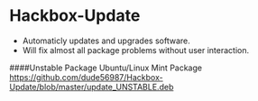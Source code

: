 Hackbox-Update
==============

* Automaticly updates and upgrades software.
* Will fix almost all package problems without user interaction.

####Unstable Package
Ubuntu/Linux Mint Package<br>
https://github.com/dude56987/Hackbox-Update/blob/master/update_UNSTABLE.deb
